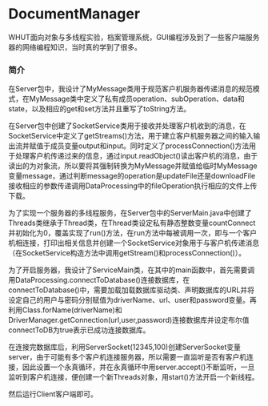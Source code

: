 # DocumentManager
WHUT面向对象与多线程实验，档案管理系统，GUI编程涉及到了一些客户端服务器的网络编程知识，当时真的学到了很多。


### 简介
在Server包中，我设计了MyMessage类用于规范客户机服务器传递消息的规范模式，在MyMessage类中定义了私有成员operation、subOperation、data和state，以及相应的get和set方法并且重写了toString方法。   

     
在Server包中创建了SocketService类用于接收并处理客户机收到的消息，在SocketService中定义了getStreams()方法，用于建立客户机服务器之间的输入输出流并赋值于成员变量output和input。同时定义了processConnection()方法用于处理客户机传递过来的信息，通过input.readObject()读出客户机的消息，由于读出的为对象流，所以要将其强制转换为MyMessage并赋值给临时MyMessage变量message，通过判断message的operation是updateFile还是downloadFile接收相应的参数传递调用DataProcessing中的fileOperation执行相应的文件上传下载。   


为了实现一个服务器的多线程服务，在Server包中的ServerMain.java中创建了Threads类继承于Thread类，在Thread类设定私有静态整数变量countConnect并初始化为0，覆盖实现了run()方法，在run方法中每被调用一次，即与一个客户机相连接，打印出相关信息并创建一个SocketService对象用于与客户机传递消息（在SocketService构造方法中调用getStream()和processConnection()）。  


为了开启服务器，我设计了ServiceMain类，在其中的main函数中，首先需要调用DataProcessing.connectToDatabase()连接数据库，在connectToDatabase()中，需要加载加载数据库驱动类、声明数据库的URL并将设定自己的用户与密码分别赋值为driverName、url、user和password变量。再利用Class.forName(driverName)和DriverManager.getConnection(url,user,password)连接数据库并设定布尔值connectToDB为true表示已成功连接数据库。      


在连接完数据库后，利用ServerSocket(12345,100)创建ServerSocket变量server，由于可能有多个客户机连接服务器，所以需要一直监听是否有客户机连接，因此设置一个永真循环，并在永真循环中用server.accept()不断监听，一旦监听到客户机连接，便创建一个新Threads对象，用start()方法开启一个新线程。


然后运行Client客户端即可。

